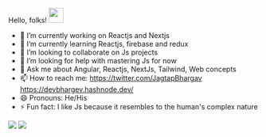 Hello, folks! <img src="https://raw.githubusercontent.com/MartinHeinz/MartinHeinz/master/wave.gif" width="30px">

- 🔭 I’m currently working on Reactjs and Nextjs
- 🌱 I’m currently learning Reactjs, firebase and redux
- 👯 I’m looking to collaborate on Js projects
- 🤔 I’m looking for help with mastering Js for now 
- 💬 Ask me about Angular, Reactjs, NextJs, Tailwind, Web concepts
- 📫 How to reach me: https://twitter.com/JagtapBhargav https://devbhargev.hashnode.dev/
- 😄 Pronouns: He/His
- ⚡ Fun fact: I like Js because it resembles to the human's complex nature 
<img src="https://github-readme-stats.vercel.app/api?username=bhargavjagtap&show_icons=true&theme=vision-friendly-dark">
<img src="https://img.shields.io/badge/OS-Linux Code-Javascript Framework-Angular/Nextjs/Reactjs/Bootstrap/TailwindCSS Bucket-Github/Win-informational?style=flat&logo=<LOGO_NAME>&logoColor=white&color=2bbc8a">
